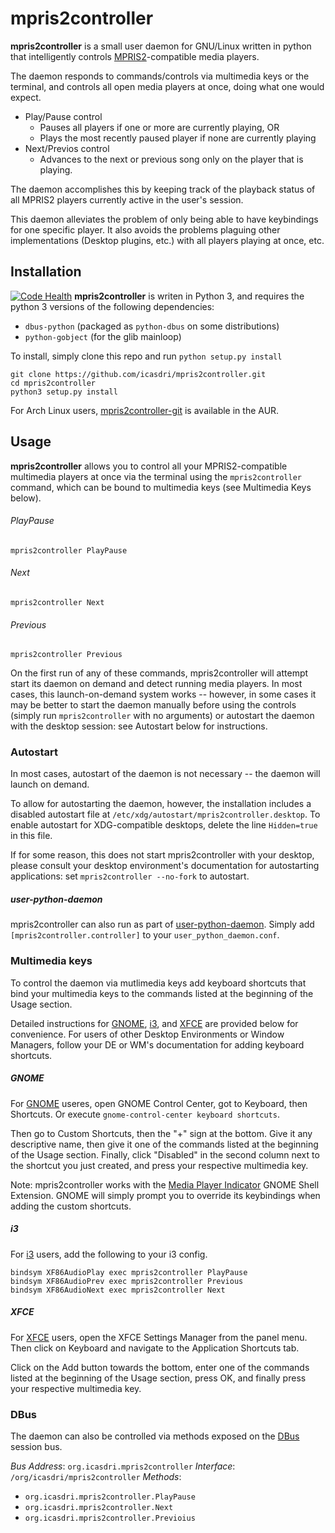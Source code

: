 # mpris2controller
**mpris2controller** is a small user daemon for GNU/Linux written in python that intelligently controls [MPRIS2](http://specifications.freedesktop.org/mpris-spec/latest/)-compatible media players.

The daemon responds to commands/controls via multimedia keys or the terminal, and controls all open media players at once, doing what one would expect.
* Play/Pause control
	* Pauses all players if one or more are currently playing, OR
    * Plays the most recently paused player if none are currently playing
* Next/Previos control
	* Advances to the next or previous song only on the player that is playing.

The daemon accomplishes this by keeping track of the playback status of all MPRIS2 players currently active in the user's session.

This daemon alleviates the problem of only being able to have keybindings for one specific player. It also avoids the problems plaguing other implementations (Desktop plugins, etc.) with all players playing at once, etc.

## Installation
[![Code Health](https://landscape.io/github/icasdri/mpris2controller/master/landscape.svg?style=flat-square)](https://landscape.io/github/icasdri/mpris2controller/master)
**mpris2controller** is writen in Python 3, and requires the python 3 versions of the following dependencies:
* `dbus-python` (packaged as `python-dbus` on some distributions)
* `python-gobject` (for the glib mainloop)

To install, simply clone this repo and run `python setup.py install`

	git clone https://github.com/icasdri/mpris2controller.git
    cd mpris2controller
    python3 setup.py install

For Arch Linux users, [mpris2controller-git](https://aur.archlinux.org/packages/mpris2controller-git/) is available in the AUR.

## Usage
**mpris2controller** allows you to control all your MPRIS2-compatible multimedia players at once via the terminal using the `mpris2controller` command, which can be bound to multimedia keys (see Multimedia Keys below).

###### PlayPause
	mpris2controller PlayPause

###### Next
	mpris2controller Next

###### Previous
	mpris2controller Previous

On the first run of any of these commands, mpris2controller will attempt start its daemon on demand and detect running media players. In most cases, this launch-on-demand system works -- however, in some cases it may be better to start the daemon manually before using the controls (simply run `mpris2controller` with no arguments) or autostart the daemon with the desktop session: see Autostart below for instructions.

### Autostart
In most cases, autostart of the daemon is not necessary -- the daemon will launch on demand.

To allow for autostarting the daemon, however, the installation includes a disabled autostart file at `/etc/xdg/autostart/mpris2controller.desktop`. To enable autostart for XDG-compatible desktops, delete the line `Hidden=true` in this file.

If for some reason, this does not start mpris2controller with your desktop, please consult your desktop environment's documentation for autostarting applications: set `mpris2controller --no-fork` to autostart.

##### user-python-daemon
mpris2controller can also run as part of [user-python-daemon](https://github.com/icasdri/user-python-daemon). Simply add `[mpris2controller.controller]` to your `user_python_daemon.conf`.

### Multimedia keys

To control the daemon via mutlimedia keys add keyboard shortcuts that bind your multimedia keys to the commands listed at the beginning of the Usage section.

Detailed instructions for [GNOME](http://gnome.org), [i3](http://i3wm.org), and [XFCE](http://xfce.org) are provided below for convenience. For users of other Desktop Environments or Window Managers, follow your DE or WM's documentation for adding keyboard shortcuts.

##### GNOME
For [GNOME](http://gnome.org) useres, open GNOME Control Center, got to Keyboard, then Shortcuts. Or execute `gnome-control-center keyboard shortcuts`.

Then go to Custom Shortcuts, then the "+" sign at the bottom. Give it any descriptive name, then give it one of the commands listed at the beginning of the Usage section. Finally, click "Disabled" in the second column next to the shortcut you just created, and press your respective multimedia key.

Note: mpris2controller works with the [Media Player Indicator](https://extensions.gnome.org/extension/55/media-player-indicator/) GNOME Shell Extension. GNOME will simply prompt you to override its keybindings when adding the custom shortcuts.

##### i3
For [i3](http://i3wm.org) users, add the following to your i3 config.

	bindsym XF86AudioPlay exec mpris2controller PlayPause
    bindsym XF86AudioPrev exec mpris2controller Previous
    bindsym XF86AudioNext exec mpris2controller Next

##### XFCE
For [XFCE](http://xfce.org) users, open the XFCE Settings Manager from the panel menu. Then click on Keyboard and navigate to the Application Shortcuts tab.

Click on the Add button towards the bottom, enter one of the commands listed at the beginning of the Usage section, press OK, and finally press your respective multimedia key.

### DBus
The daemon can also be controlled via methods exposed on  the [DBus](http://www.freedesktop.org/wiki/Software/dbus/) session bus.

*Bus Address*: `org.icasdri.mpris2controller`
*Interface*: `/org/icasdri/mpris2controller`
*Methods*:
* `org.icasdri.mpris2controller.PlayPause`
* `org.icasdri.mpris2controller.Next`
* `org.icasdri.mpris2controller.Previoius`

